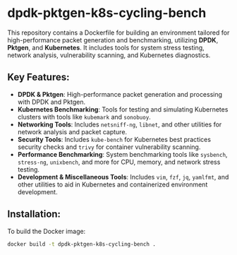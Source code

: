 # dpdk-pktgen-k8s-cycling-bench


This repository contains a Dockerfile for building an environment tailored for high-performance packet generation and benchmarking, utilizing **DPDK**, **Pktgen**, and **Kubernetes**. 
It includes tools for system stress testing, network analysis, vulnerability scanning, and Kubernetes diagnostics. 

## Key Features:
- **DPDK & Pktgen**: High-performance packet generation and processing with DPDK and Pktgen.
- **Kubernetes Benchmarking**: Tools for testing and simulating Kubernetes clusters with tools like `kubemark` and `sonobuoy`.
- **Networking Tools**: Includes `netsniff-ng`, `libnet`, and other utilities for network analysis and packet capture.
- **Security Tools**: Includes `kube-bench` for Kubernetes best practices security checks and `trivy` for container vulnerability scanning.
- **Performance Benchmarking**: System benchmarking tools like `sysbench`, `stress-ng`, `unixbench`, and more for CPU, memory, and network stress testing.
- **Development & Miscellaneous Tools**: Includes `vim`, `fzf`, `jq`, `yamlfmt`, and other utilities to aid in Kubernetes and containerized environment development.

## Installation:
To build the Docker image:
```bash
docker build -t dpdk-pktgen-k8s-cycling-bench .

